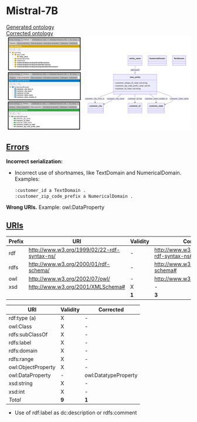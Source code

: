 # Mistral-7B

[Generated ontology](./ontology.txt)
<br>
[Corrected ontology](./ontology_corrected.txt)
<br>
![](./ontology_corrected.png)


## [Errors](./ontology_notes.txt)

**Incorrect serialization:**
-   Incorrect use of shortnames, like TextDomain and NumericalDomain. Examples:
    ```
    :customer_id a TextDomain .
    :customer_zip_code_prefix a NumericalDomain .
    ```

**Wrong URIs.** Example: owl:DataProperty



## [URIs](./ontology_URIs.xlsx)

| Prefix | URI                                           | Validity | Corrected |
|--------|-----------------------------------------------|----------|-----------|
| rdf    | http://www.w3.org/1999/02/22-rdf-syntax-ns/   | -        | http://www.w3.org/1999/02/22-rdf-syntax-ns# |
| rdfs   | http://www.w3.org/2000/01/rdf-schema/         | -        | http://www.w3.org/2000/01/rdf-schema#       |
| owl    | http://www.w3.org/2002/07/owl/                | -        | http://www.w3.org/2002/07/owl#              |
| xsd    | http://www.w3.org/2001/XMLSchema#             | X        | -         |
|        |                                               | **1**    | **3**     |


| URI                  | Validity | Corrected            |
|----------------------|----------|----------------------|
| rdf:type (a)         | X        | -                    |
| owl:Class            | X        | -                    |
| rdfs:subClassOf      | X        | -                    |
| rdfs:label           | X        | -                    |
| rdfs:domain          | X        | -                    |
| rdfs:range           | X        | -                    |
| owl:ObjectProperty   | X        | -                    |
| owl:DataProperty     | -        | owl:DatatypeProperty |
| xsd:string           | X        | -                    |
| xsd:int              | X        | -                    |
| *Total*              | **9**    | **1**                |

-   Use of rdf:label as dc:description or rdfs:comment